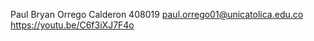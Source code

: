 Paul Bryan Orrego Calderon 
408019
paul.orrego01@unicatolica.edu.co 
https://youtu.be/C6f3iXJ7F4o

```
